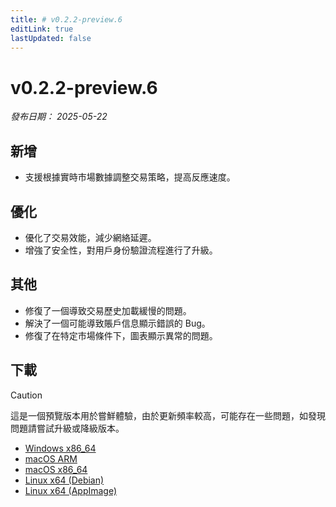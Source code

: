```yaml
---
title: # v0.2.2-preview.6
editLink: true
lastUpdated: false
---
```


# v0.2.2-preview.6  <Badge type="warning" text="preview" />

_發布日期： 2025-05-22_

## 新增

- 支援根據實時市場數據調整交易策略，提高反應速度。

## 優化

- 優化了交易效能，減少網絡延遲。
- 增強了安全性，對用戶身份驗證流程進行了升級。

## 其他

- 修復了一個導致交易歷史加載緩慢的問題。
- 解決了一個可能導致賬戶信息顯示錯誤的 Bug。
- 修復了在特定市場條件下，圖表顯示異常的問題。

## 下載


> [!CAUTION]
> 這是一個預覽版本用於嘗鮮體驗，由於更新頻率較高，可能存在一些問題，如發現問題請嘗試升級或降級版本。


- [Windows x86_64](https://assets.lbkrs.com/github/release/longbridge-desktop/preview/longbridge-v0.2.2-preview.6-windows-x86_64.exe)
- [macOS ARM](https://assets.lbkrs.com/github/release/longbridge-desktop/preview/longbridge-v0.2.2-preview.6-macos-aarch64.dmg)
- [macOS x86_64](https://assets.lbkrs.com/github/release/longbridge-desktop/preview/longbridge-v0.2.2-preview.6-macos-x86_64.dmg)
- [Linux x64 (Debian)](https://assets.lbkrs.com/github/release/longbridge-desktop/preview/longbridge-v0.2.2-preview.6-linux-x86_64.deb)
- [Linux x64 (AppImage)](https://assets.lbkrs.com/github/release/longbridge-desktop/preview/longbridge-v0.2.2-preview.6-linux-x86_64.AppImage)